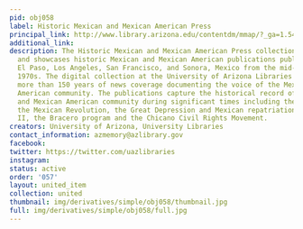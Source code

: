 ```yaml
---
pid: obj058
label: Historic Mexican and Mexican American Press
principal_link: http://www.library.arizona.edu/contentdm/mmap/?_ga=1.54565291.1433533697.1461018791
additional_link: 
description: The Historic Mexican and Mexican American Press collection documents
  and showcases historic Mexican and Mexican American publications published in Tucson,
  El Paso, Los Angeles, San Francisco, and Sonora, Mexico from the mid-1800s to the
  1970s. The digital collection at the University of Arizona Libraries makes accessible
  more than 150 years of news coverage documenting the voice of the Mexican and Mexican
  American community. The publications capture the historical record of the Mexican
  and Mexican American community during significant times including the Gadsden Purchase,
  the Mexican Revolution, the Great Depression and Mexican repatriation, World War
  II, the Bracero program and the Chicano Civil Rights Movement.
creators: University of Arizona, University Libraries
contact_information: azmemory@azlibrary.gov
facebook: 
twitter: https://twitter.com/uazlibraries
instagram: 
status: active
order: '057'
layout: united_item
collection: united
thumbnail: img/derivatives/simple/obj058/thumbnail.jpg
full: img/derivatives/simple/obj058/full.jpg
---
```

